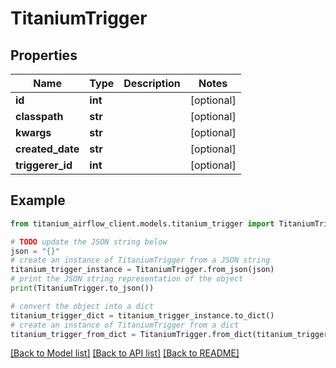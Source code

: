 # TitaniumTrigger


## Properties

Name | Type | Description | Notes
------------ | ------------- | ------------- | -------------
**id** | **int** |  | [optional] 
**classpath** | **str** |  | [optional] 
**kwargs** | **str** |  | [optional] 
**created_date** | **str** |  | [optional] 
**triggerer_id** | **int** |  | [optional] 

## Example

```python
from titanium_airflow_client.models.titanium_trigger import TitaniumTrigger

# TODO update the JSON string below
json = "{}"
# create an instance of TitaniumTrigger from a JSON string
titanium_trigger_instance = TitaniumTrigger.from_json(json)
# print the JSON string representation of the object
print(TitaniumTrigger.to_json())

# convert the object into a dict
titanium_trigger_dict = titanium_trigger_instance.to_dict()
# create an instance of TitaniumTrigger from a dict
titanium_trigger_from_dict = TitaniumTrigger.from_dict(titanium_trigger_dict)
```
[[Back to Model list]](../README.md#documentation-for-models) [[Back to API list]](../README.md#documentation-for-api-endpoints) [[Back to README]](../README.md)


